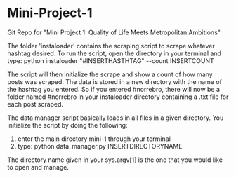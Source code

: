# Mini-Project-1
Git Repo for "Mini Project 1: Quality of Life Meets Metropolitan Ambitions"


The folder 'instaloader' contains the scraping script to scrape whatever hashtag desired. 
To run the script, open the directory in your terminal and type: python instaloader "#INSERTHASTHTAG" --count INSERTCOUNT

The script will then initialize the scrape and show a count of how many posts was scraped. The data is stored in a new directory with the name of the hashtag you entered. So if you entered #norrebro, there will now be a folder named #norrebro in your instaloader directory containing a .txt file for each post scraped.

The data manager script basically loads in all files in a given directory. You initialize the script by doing the following:
1. enter the main directory mini-1 through your terminal
2. type: python data_manager.py INSERTDIRECTORYNAME 

The directory name given in your sys.argv[1] is the one that you would like to open and manage.
